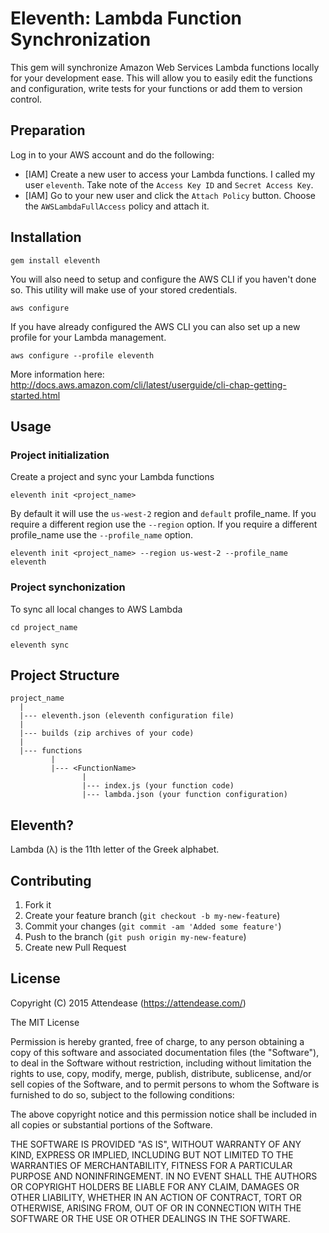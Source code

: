 # Eleventh: Lambda Function Synchronization

This gem will synchronize Amazon Web Services Lambda functions locally for your development ease. This will allow you to easily edit the functions and configuration, write tests for your functions or add them to version control.

## Preparation

Log in to your AWS account and do the following:

- [IAM] Create a new user to access your Lambda functions. I called my user `eleventh`. Take note of the `Access Key ID` and `Secret Access Key`.
- [IAM] Go to your new user and click the `Attach Policy` button. Choose the `AWSLambdaFullAccess` policy and attach it.

## Installation

    gem install eleventh

You will also need to setup and configure the AWS CLI if you haven't done so. This utility will make use of your stored credentials.

    aws configure

If you have already configured the AWS CLI you can also set up a new profile for your Lambda management.

    aws configure --profile eleventh

More information here: http://docs.aws.amazon.com/cli/latest/userguide/cli-chap-getting-started.html

## Usage

### Project initialization

Create a project and sync your Lambda functions

    eleventh init <project_name>

By default it will use the `us-west-2` region and `default` profile_name. If you require a different region use the `--region` option. If you require a different profile_name use the `--profile_name` option.

    eleventh init <project_name> --region us-west-2 --profile_name eleventh

### Project synchonization

To sync all local changes to AWS Lambda

    cd project_name

    eleventh sync

## Project Structure

```
project_name
  |
  |--- eleventh.json (eleventh configuration file)
  |
  |--- builds (zip archives of your code)
  |
  |--- functions
         |
         |--- <FunctionName>
                |
                |--- index.js (your function code)
                |--- lambda.json (your function configuration)
```

## Eleventh?

Lambda (λ) is the 11th letter of the Greek alphabet.

## Contributing

1. Fork it
2. Create your feature branch (`git checkout -b my-new-feature`)
3. Commit your changes (`git commit -am 'Added some feature'`)
4. Push to the branch (`git push origin my-new-feature`)
5. Create new Pull Request

## License

Copyright (C) 2015 Attendease (https://attendease.com/)

The MIT License

Permission is hereby granted, free of charge, to any person obtaining a copy of
this software and associated documentation files (the "Software"), to deal in
the Software without restriction, including without limitation the rights to
use, copy, modify, merge, publish, distribute, sublicense, and/or sell copies
of the Software, and to permit persons to whom the Software is furnished to do
so, subject to the following conditions:

The above copyright notice and this permission notice shall be included in all
copies or substantial portions of the Software.

THE SOFTWARE IS PROVIDED "AS IS", WITHOUT WARRANTY OF ANY KIND, EXPRESS OR
IMPLIED, INCLUDING BUT NOT LIMITED TO THE WARRANTIES OF MERCHANTABILITY,
FITNESS FOR A PARTICULAR PURPOSE AND NONINFRINGEMENT. IN NO EVENT SHALL THE
AUTHORS OR COPYRIGHT HOLDERS BE LIABLE FOR ANY CLAIM, DAMAGES OR OTHER
LIABILITY, WHETHER IN AN ACTION OF CONTRACT, TORT OR OTHERWISE, ARISING FROM,
OUT OF OR IN CONNECTION WITH THE SOFTWARE OR THE USE OR OTHER DEALINGS IN THE
SOFTWARE.
